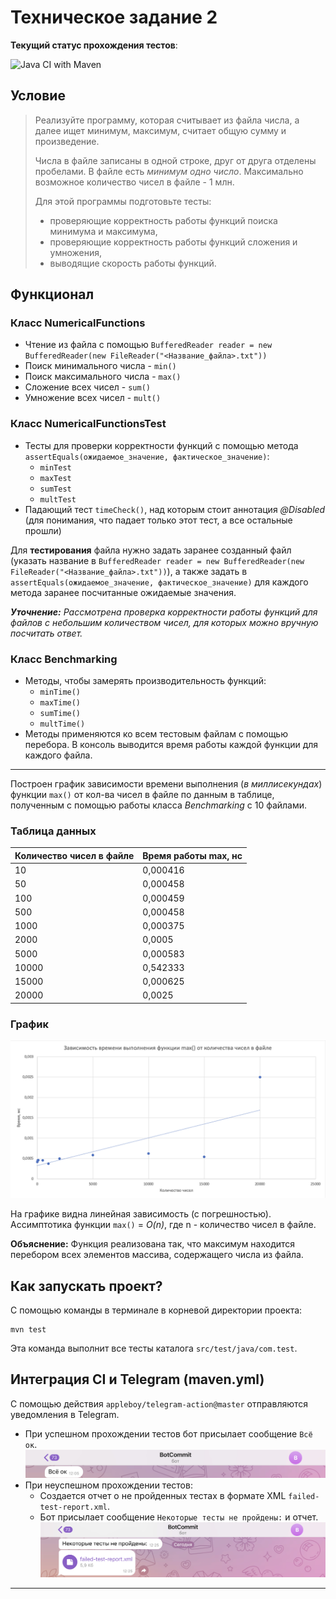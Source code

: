 # Техническое задание 2

__Текущий статус прохождения тестов__:

![Java CI with Maven](https://github.com/vera-tkacheva/TZ2/actions/workflows/maven.yml/badge.svg)


## Условие
> Реализуйте программу, которая считывает из файла числа, а далее ищет минимум, максимум, считает общую сумму и произведение.
> 
> Числа в файле записаны в одной строке, друг от друга отделены пробелами. В файле есть *минимум одно число*. Максимально возможное количество чисел в файле - 1 млн.
> 
> Для этой программы подготовьте тесты:
>  - проверяющие корректность работы функций поиска минимума и максимума,
>  - проверяющие корректность работы функций сложения и умножения,
>  - выводящие скорость работы функций.



## Функционал
### Класс NumericalFunctions
- Чтение из файла с помощью `BufferedReader reader = new BufferedReader(new FileReader("<Название_файла>.txt"))`
- Поиск минимального числа - `min()`
- Поиск максимального числа - `max()`
- Сложение всех чисел - `sum()`
- Умножение всех чисел - `mult()`
### Класс NumericalFunctionsTest
- Тесты для проверки корректности функций с помощью метода `assertEquals(ожидаемое_значение, фактическое_значение)`:
  - `minTest`
  - `maxTest`
  - `sumTest`
  - `multTest`
- Падающий тест `timeCheck()`, над которым стоит аннотация *@Disabled* (для понимания, что падает только этот тест, а все остальные прошли)

Для __тестирования__ файла нужно задать заранее созданный файл
(указать название в `BufferedReader reader = new BufferedReader(new FileReader("<Название_файла>.txt"))`), а также
задать в `assertEquals(ожидаемое_значение, фактическое_значение)` для каждого метода заранее посчитанные ожидаемые значения.

*__Уточнение:__ Рассмотрена проверка корректности работы функций для файлов с небольшим количеством чисел, для которых можно вручную посчитать ответ.*


### Класс Benchmarking
- Методы, чтобы замерять производительность функций:
  - `minTime()`
  - `maxTime()`
  - `sumTime()`
  - `multTime()`
- Методы применяются ко всем тестовым файлам с помощью перебора. В консоль выводится время работы каждой функции для каждого файла.
-------
Построен график зависимости времени выполнения (*в миллисекундах*) функции `max()` от кол-ва чисел в файле по данным в таблице, полученным с помощью работы класса *Benchmarking* с 10 файлами.
### Таблица данных
| Количество чисел в файле | Время работы max, нс 
|:-------------------------|:--------------------
10	| 0,000416
50	| 0,000458
100	| 0,000459
500	| 0,000458
1000 | 0,000375
2000 |	0,0005
5000 |	0,000583
10000	| 0,542333
15000	| 0,000625
20000	| 0,0025

### График

![график](graphic.png)

На графике видна линейная зависимость (с погрешностью). Ассимптотика функции `max()` = *O(n)*, где n - количество чисел в файле. 

__Объяснение:__ Функция реализована так, что максимум находится перебором всех элементов массива, содержащего числа из файла.


## Как запускать проект?
С помощью команды в терминале в корневой директории проекта:
```
mvn test
```
Эта команда выполнит все тесты каталога `src/test/java/com.test`.

## Интеграция CI и Telegram (maven.yml)
С помощью действия `appleboy/telegram-action@master` отправляются уведомления в Telegram.

- При успешном прохождении тестов бот присылает сообщение `Всё ок`.
![ok](ok.png)
- При неуспешном прохождении тестов:
  - Создается отчет о не пройденных тестах в формате XML `failed-test-report.xml`.
  - Бот присылает сообщение `Некоторые тесты не пройдены:` и отчет.
![failed](failed.png)
-----
